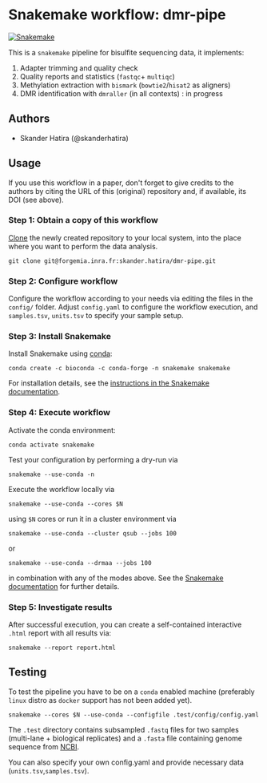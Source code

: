 # Snakemake workflow: dmr-pipe

[![Snakemake](https://img.shields.io/badge/snakemake-≥5.23.0-brightgreen.svg)](https://snakemake.bitbucket.io)

This is a `snakemake` pipeline for bisulfite sequencing data, it implements:
1. 	Adapter trimming and quality check
2.	Quality reports and statistics (`fastqc`+ `multiqc`)
3.	Methylation extraction with `bismark` (`bowtie2`/`hisat2` as aligners)
4.	DMR identification with `dmraller` (in all contexts) : in progress

## Authors

* Skander Hatira (@skanderhatira)

## Usage

If you use this workflow in a paper, don't forget to give credits to the authors by citing the URL of this (original) repository and, if available, its DOI (see above).

### Step 1: Obtain a copy of this workflow

[Clone](https://help.github.com/en/articles/cloning-a-repository) the newly created repository to your local system, into the place where you want to perform the data analysis.

	git clone git@forgemia.inra.fr:skander.hatira/dmr-pipe.git

### Step 2: Configure workflow

Configure the workflow according to your needs via editing the files in the `config/` folder. Adjust `config.yaml` to configure the workflow execution, and `samples.tsv`, `units.tsv` to specify your sample setup.

### Step 3: Install Snakemake

Install Snakemake using [conda](https://conda.io/projects/conda/en/latest/user-guide/install/index.html):

    conda create -c bioconda -c conda-forge -n snakemake snakemake

For installation details, see the [instructions in the Snakemake documentation](https://snakemake.readthedocs.io/en/stable/getting_started/installation.html).

### Step 4: Execute workflow

Activate the conda environment:

    conda activate snakemake

Test your configuration by performing a dry-run via

    snakemake --use-conda -n

Execute the workflow locally via

    snakemake --use-conda --cores $N

using `$N` cores or run it in a cluster environment via

    snakemake --use-conda --cluster qsub --jobs 100

or

    snakemake --use-conda --drmaa --jobs 100


in combination with any of the modes above.
See the [Snakemake documentation](https://snakemake.readthedocs.io/en/stable/executable.html) for further details.

### Step 5: Investigate results

After successful execution, you can create a self-contained interactive `.html` report with all results via:

    snakemake --report report.html

## Testing

To test the pipeline you have to be on a `conda` enabled machine (preferably `linux` distro as `docker` support has not been added yet).

    snakemake --cores $N --use-conda --configfile .test/config/config.yaml

The `.test` directory contains subsampled `.fastq` files for two samples (multi-lane + biological replicates) and a `.fasta` file containing genome sequence from [NCBI](https://www.ncbi.nlm.nih.gov/nuccore/NC_041792.1?report=fasta).

You can also specify your own config.yaml and provide necessary data (`units.tsv`,`samples.tsv`).

